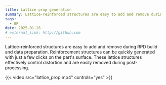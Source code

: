 ```yaml
---
title: Lattice prop generation
summary: Lattice-reinforced structures are easy to add and remove during RPD build and data preparation.
tags:
  - GP
date: 2025-01-26
# external_link: http://github.com
---
```

Lattice-reinforced structures are easy to add and remove during RPD build and data preparation. Reinforcement structures can be quickly generated with just a few clicks on the part's surface. These lattice structures effectively control distortion and are easily removed during post-processing.

{{< video src="lattice_prop.mp4" controls="yes" >}}